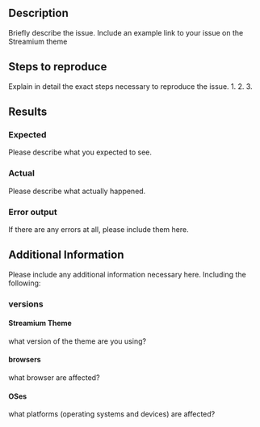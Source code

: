 ## Description
Briefly describe the issue.
Include an example link to your issue on the Streamium theme

## Steps to reproduce
Explain in detail the exact steps necessary to reproduce the issue.
1.
2.
3.

## Results
### Expected
Please describe what you expected to see.

### Actual
Please describe what actually happened.

### Error output
If there are any errors at all, please include them here.

## Additional Information
Please include any additional information necessary here. Including the following:

### versions
#### Streamium Theme
what version of the theme are you using?
#### browsers
what browser are affected?
#### OSes
what platforms (operating systems and devices) are affected?